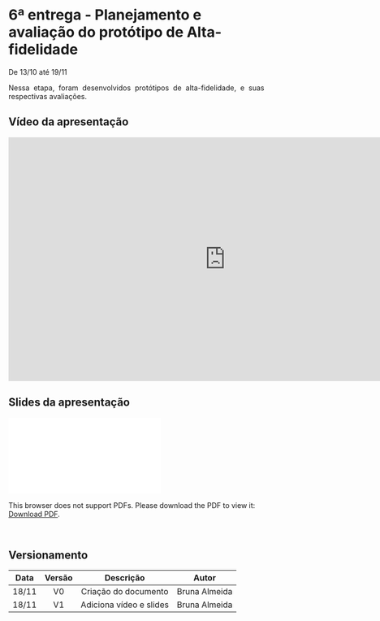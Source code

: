 # 6ª entrega - Planejamento e avaliação do protótipo de Alta-fidelidade

<p align="justify">De 13/10 até 19/11</p>
<p align="justify">Nessa etapa, foram desenvolvidos protótipos de alta-fidelidade, e suas respectivas avaliações.</p>

## Vídeo da apresentação

<iframe width="853" height="480" src="https://www.youtube.com/embed/s-9c8JsiIXQ" frameborder="0" allow="accelerometer; autoplay; clipboard-write; encrypted-media; gyroscope; picture-in-picture" allowfullscreen></iframe>


## Slides da apresentação

<object data="../../imagens/apresentacao_6.pdf" type="application/pdf" width="700px" height="400px">
<embed src="../../imagens/apresentacao_6.pdf">
        <p>This browser does not support PDFs. Please download the PDF to view it: <a href="../../imagens/apresentacao_6.pdf">Download PDF</a>.</p>
    </embed>
</object>
<br>

## Versionamento

| Data |Versão|        Descrição       |    Autor    |
|:----:|:----:|:----------------------:|:-----------:|
|18/11 | V0   |Criação do documento    |Bruna Almeida|
|18/11 | V1   |Adiciona vídeo e slides |Bruna Almeida|